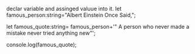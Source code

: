 declar variable and assinged valuue into it. 
let famous_person:string="Albert Einstein Once Said,";

let famous_quote:string= famous_person+'" A person who never made a mistake never tried anything new"';

console.log(famous_quote);
